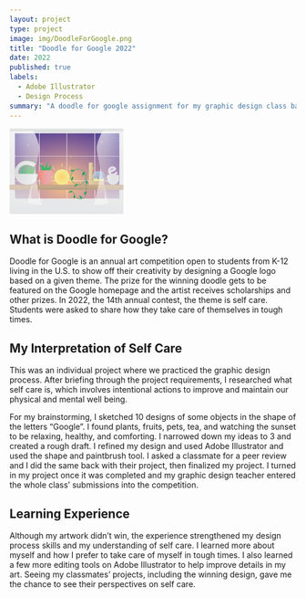 ```yaml
---
layout: project
type: project
image: img/DoodleForGoogle.png
title: "Doodle for Google 2022"
date: 2022
published: true
labels:
  - Adobe Illustrator
  - Design Process
summary: "A doodle for google assignment for my graphic design class back in highschool 2022"
---
```


<img class="img-fluid" src="../img/DoodleForGoogle.png" width="200px" height="150px">

## What is Doodle for Google?
Doodle for Google is an annual art competition open to students from K-12 living in the U.S. to show off their creativity by designing a Google logo based on a given theme. The prize for the winning doodle gets to be featured on the Google homepage and the artist receives scholarships and other prizes. In 2022, the 14th annual contest, the theme is self care. Students were asked to share how they take care of themselves in tough times.

## My Interpretation of Self Care
This was an individual project where we practiced the graphic design process. After briefing through the project requirements, I researched what self care is, which involves intentional actions to improve and maintain our physical and mental well being. 

For my brainstorming, I sketched 10 designs of some objects in the shape of the letters “Google”. I found plants, fruits, pets, tea, and watching the sunset to be relaxing, healthy, and comforting. I narrowed down my ideas to 3 and created a rough draft. I refined my design and used Adobe Illustrator and used the shape and paintbrush tool. I asked a classmate for a peer review and I did the same back with their project, then finalized my project. I turned in my project once it was completed and my graphic design teacher entered the whole class’ submissions into the competition.

## Learning Experience
Although my artwork didn’t win, the experience strengthened my design process skills and my understanding of self care. I learned more about myself and how I prefer to take care of myself in tough times. I also learned a few more editing tools on Adobe Illustrator to help improve details in my art. Seeing my classmates’ projects, including the winning design, gave me the chance to see their perspectives on self care.
